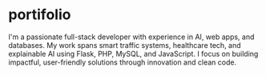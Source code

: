 # portifolio
I'm a passionate full-stack developer with experience in AI, web apps, and databases. My work spans smart traffic systems, healthcare tech, and explainable AI using Flask, PHP, MySQL, and JavaScript. I focus on building impactful, user-friendly solutions through innovation and clean code.
